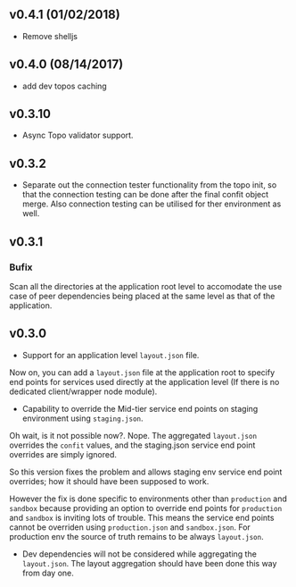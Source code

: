 ## v0.4.1 (01/02/2018)

- Remove shelljs

## v0.4.0 (08/14/2017)

- add dev topos caching

## v0.3.10
- Async Topo validator support.

## v0.3.2

- Separate out the connection tester functionality from the topo init, so that the connection testing can be done after the final confit object merge. Also connection testing can be utilised for ther environment as well.

## v0.3.1

### Bufix
Scan all the directories at the application root level to accomodate the use case of peer dependencies being placed at the same level as that of the application.

## v0.3.0

- Support for an application level `layout.json` file.

Now on, you can add a `layout.json` file at the application root to specify end points for services used directly at the application level (If there is no dedicated client/wrapper node module).

- Capability to override the Mid-tier service end points on staging environment using `staging.json`.

Oh wait, is it not possible now?. Nope. The aggregated `layout.json` overrides the `confit` values, and the staging.json service end point overrides are simply ignored.

So this version fixes the problem and allows staging env service end point overrides; how it should have been supposed to work.

However the fix is done specific to environments other than `production` and `sandbox` because providing an option to override end points for `production` and `sandbox` is inviting lots of trouble. This means the service end points cannot be overriden using `production.json` and `sandbox.json`. For production env the source of truth remains to be always `layout.json`.

- Dev dependencies will not be considered while aggregating the `layout.json`. The layout aggregation should have been done this way from day one.
